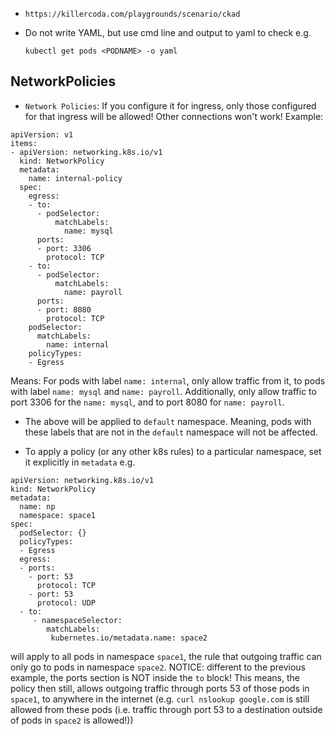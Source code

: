 
- `https://killercoda.com/playgrounds/scenario/ckad`

- Do not write YAML, but use cmd line and output to yaml to check e.g.
  ```
  kubectl get pods <PODNAME> -o yaml
  ```

## NetworkPolicies
- `Network Policies`: If you configure it for ingress, only those configured for that ingress will be allowed! Other connections won't work!
Example:

```
apiVersion: v1
items:
- apiVersion: networking.k8s.io/v1
  kind: NetworkPolicy
  metadata:
    name: internal-policy
  spec:
    egress:
    - to:
      - podSelector:
          matchLabels:
            name: mysql
      ports:
      - port: 3306
        protocol: TCP
    - to:
      - podSelector:
          matchLabels:
            name: payroll
      ports:
      - port: 8080
        protocol: TCP
    podSelector:
      matchLabels:
        name: internal
    policyTypes:
    - Egress
```
Means: For pods with label `name: internal`, only allow traffic from it, to pods with label `name: mysql` and `name: payroll`. Additionally, only allow traffic to port 3306 for the `name: mysql`, and to port 8080 for `name: payroll`.

- The above will be applied to `default` namespace. Meaning, pods with these labels that are not in the `default` namespace will not be affected.

- To apply a policy (or any other k8s rules) to a particular namespace, set it explicitly in `metadata` e.g.
```
apiVersion: networking.k8s.io/v1
kind: NetworkPolicy
metadata:
  name: np
  namespace: space1
spec:
  podSelector: {}
  policyTypes:
  - Egress
  egress:
  - ports:
    - port: 53
      protocol: TCP
    - port: 53
      protocol: UDP
  - to:
     - namespaceSelector:
        matchLabels:
         kubernetes.io/metadata.name: space2
```
will apply to all pods in namespace `space1`, the rule that outgoing traffic can only go to pods in namespace `space2`. 
NOTICE: different to the previous example, the ports section is NOT inside the `to` block! This means, the policy then still, allows outgoing traffic through ports 53 of those pods in `space1`, to anywhere in the internet (e.g. `curl nslookup google.com` is still allowed from these pods (i.e. traffic through port 53 to a destination outside of pods in `space2` is allowed!))